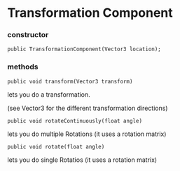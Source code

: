 # Transformation Component

### constructor

```public TransformationComponent(Vector3 location);```

### methods

```public void transform(Vector3 transform)```

lets you do a transformation. 

(see Vector3 for the different transformation directions)


```public void rotateContinuously(float angle)```

lets you do multiple Rotations (it uses a rotation matrix)



```public void rotate(float angle)```

lets you do single Rotatios (it uses a rotation matrix)

